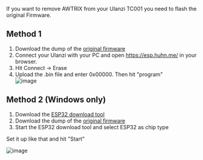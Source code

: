 If you want to remove AWTRIX from your Ulanzi TC001 you need to flash the original Firmware.


## Method 1
1. Download the dump of the [original firmware](https://raw.githubusercontent.com/Blueforcer/awtrix3/main/docs/assets/ulanzi_original_firmware.bin)
2. Connect your Ulanzi with your PC and open https://esp.huhn.me/ in your browser.
3. Hit Connect -> Erase
4. Upload the .bin file and enter 0x00000. Then hit "program"  
![image](https://github.com/Blueforcer/awtrix3/assets/31169771/b79bdf7e-477e-47f6-a41e-9106519f636b)
    
## Method 2 (Windows only) 
1. Download the [ESP32 download tool](https://www.espressif.com/en/support/download/other-tools)
2. Download the dump of the [original firmware](https://raw.githubusercontent.com/Blueforcer/awtrix3/main/docs/assets/ulanzi_original_firmware.bin)
3. Start the ESP32 download tool and select ESP32 as chip type

Set it up like that and hit "Start"  
  
![image](https://github.com/Blueforcer/awtrix3/assets/31169771/48a29f33-4896-4ee5-a001-17b44710c8ae)
